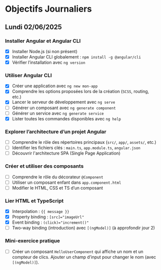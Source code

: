 # Objectifs Journaliers

## Lundi 02/06/2025

### Installer Angular et Angular CLI

- [x] Installer Node.js (si non présent)
- [x] Installer Angular CLI globalement : `npm install -g @angular/cli`
- [x] Vérifier l’installation avec `ng version`

### Utiliser Angular CLI

- [x] Créer une application avec `ng new mon-app`
- [x] Comprendre les options proposées lors de la création (`SCSS`, routing, etc.)
- [x] Lancer le serveur de développement avec `ng serve`
- [ ] Générer un composant avec `ng generate component`
- [ ] Générer un service avec `ng generate service`
- [x] Lister toutes les commandes disponibles avec `ng help`

### Explorer l’architecture d’un projet Angular

- [ ] Comprendre le rôle des répertoires principaux (`src/`, `app/`, `assets/`, etc.)
- [ ] Identifier les fichiers clés : `main.ts`, `app.module.ts`, `angular.json`
- [ ] Découvrir l'architecture SPA (Single Page Application)

### Créer et utiliser des composants

- [ ] Comprendre le rôle du décorateur `@Component`
- [ ] Utiliser un composant enfant dans `app.component.html`
- [ ] Modifier le HTML, CSS et TS d’un composant

### Lier HTML et TypeScript

- [x] Interpolation : `{{ message }}`
- [x] Property binding : `[src]="imageUrl"`
- [x] Event binding : `(click)="increment()"`
- [ ] Two-way binding (introduction) avec `[(ngModel)]` (à approfondir jour 2)

### Mini-exercice pratique

- [ ] Créer un composant `HelloUserComponent` qui affiche un nom et un compteur de clics. Ajouter un champ d’input pour changer le nom (avec `[(ngModel)]`).
